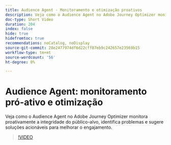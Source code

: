 ```yaml
---
title: Audience Agent - Monitoramento e otimização proativos
description: Veja como o Audience Agent no Adobe Journey Optimizer monitora proativamente a integridade do público-alvo, identifica problemas e sugere soluções acionáveis para melhorar o engajamento.
doc-type: Short Video
duration: 204
index: false
hide: true
hidefromtoc: true
recommendations: noCatalog, noDisplay
source-git-commit: 28e2477974df6d22cff87eb9c242657e23569b15
workflow-type: tm+mt
source-wordcount: '56'
ht-degree: 0%

---
```



# Audience Agent: monitoramento pró-ativo e otimização

Veja como o Audience Agent no Adobe Journey Optimizer monitora proativamente a integridade do público-alvo, identifica problemas e sugere soluções acionáveis para melhorar o engajamento.

<!-- 62_S653_3442539_203_audience-agent-proactive-monitoring-and-optimization -->
>[!VIDEO](https://video.tv.adobe.com/v/3460280/?learn=on&enablevpops=true&captions=por_br)
